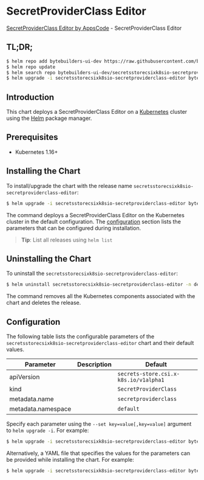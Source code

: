# SecretProviderClass Editor

[SecretProviderClass Editor by AppsCode](https://byte.builders) - SecretProviderClass Editor

## TL;DR;

```bash
$ helm repo add bytebuilders-ui-dev https://raw.githubusercontent.com/bytebuilders/ui-wizards/
$ helm repo update
$ helm search repo bytebuilders-ui-dev/secretsstorecsixk8sio-secretproviderclass-editor --version=v0.4.17
$ helm upgrade -i secretsstorecsixk8sio-secretproviderclass-editor bytebuilders-ui-dev/secretsstorecsixk8sio-secretproviderclass-editor -n default --create-namespace --version=v0.4.17
```

## Introduction

This chart deploys a SecretProviderClass Editor on a [Kubernetes](http://kubernetes.io) cluster using the [Helm](https://helm.sh) package manager.

## Prerequisites

- Kubernetes 1.16+

## Installing the Chart

To install/upgrade the chart with the release name `secretsstorecsixk8sio-secretproviderclass-editor`:

```bash
$ helm upgrade -i secretsstorecsixk8sio-secretproviderclass-editor bytebuilders-ui-dev/secretsstorecsixk8sio-secretproviderclass-editor -n default --create-namespace --version=v0.4.17
```

The command deploys a SecretProviderClass Editor on the Kubernetes cluster in the default configuration. The [configuration](#configuration) section lists the parameters that can be configured during installation.

> **Tip**: List all releases using `helm list`

## Uninstalling the Chart

To uninstall the `secretsstorecsixk8sio-secretproviderclass-editor`:

```bash
$ helm uninstall secretsstorecsixk8sio-secretproviderclass-editor -n default
```

The command removes all the Kubernetes components associated with the chart and deletes the release.

## Configuration

The following table lists the configurable parameters of the `secretsstorecsixk8sio-secretproviderclass-editor` chart and their default values.

|     Parameter      | Description |                     Default                      |
|--------------------|-------------|--------------------------------------------------|
| apiVersion         |             | <code>secrets-store.csi.x-k8s.io/v1alpha1</code> |
| kind               |             | <code>SecretProviderClass</code>                 |
| metadata.name      |             | <code>secretproviderclass</code>                 |
| metadata.namespace |             | <code>default</code>                             |


Specify each parameter using the `--set key=value[,key=value]` argument to `helm upgrade -i`. For example:

```bash
$ helm upgrade -i secretsstorecsixk8sio-secretproviderclass-editor bytebuilders-ui-dev/secretsstorecsixk8sio-secretproviderclass-editor -n default --create-namespace --version=v0.4.17 --set apiVersion=secrets-store.csi.x-k8s.io/v1alpha1
```

Alternatively, a YAML file that specifies the values for the parameters can be provided while
installing the chart. For example:

```bash
$ helm upgrade -i secretsstorecsixk8sio-secretproviderclass-editor bytebuilders-ui-dev/secretsstorecsixk8sio-secretproviderclass-editor -n default --create-namespace --version=v0.4.17 --values values.yaml
```

